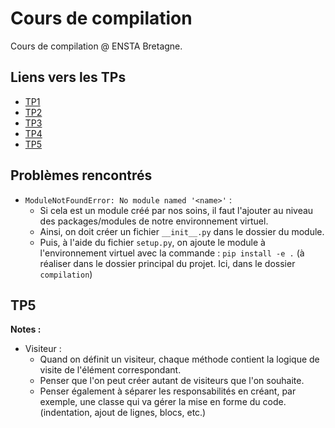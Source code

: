 # Cours de compilation

Cours de compilation @ ENSTA Bretagne.

## Liens vers les TPs

- [TP1](TPs/TPs/TP1/README.md)
- [TP2](TPs/TP2/)
- [TP3](TPs/TP3/)
- [TP4](TPs/TP4/README.md)
- [TP5](TPs/TP5/README.md)

## Problèmes rencontrés

- `ModuleNotFoundError: No module named '<name>'` :
  - Si cela est un module créé par nos soins, il faut l'ajouter au niveau des packages/modules de notre environnement virtuel.
  - Ainsi, on doit créer un fichier `__init__.py` dans le dossier du module.
  - Puis, à l'aide du fichier `setup.py`, on ajoute le module à l'environnement virtuel avec la commande : `pip install -e .` (à réaliser dans le dossier principal du projet. Ici, dans le dossier `compilation`)

## TP5

**Notes :**

- Visiteur :
  - Quand on définit un visiteur, chaque méthode contient la logique de visite de l'élément correspondant.
  - Penser que l'on peut créer autant de visiteurs que l'on souhaite.
  - Penser également à séparer les responsabilités en créant, par exemple, une classe qui va gérer la mise en forme du code. (indentation, ajout de lignes, blocs, etc.)
